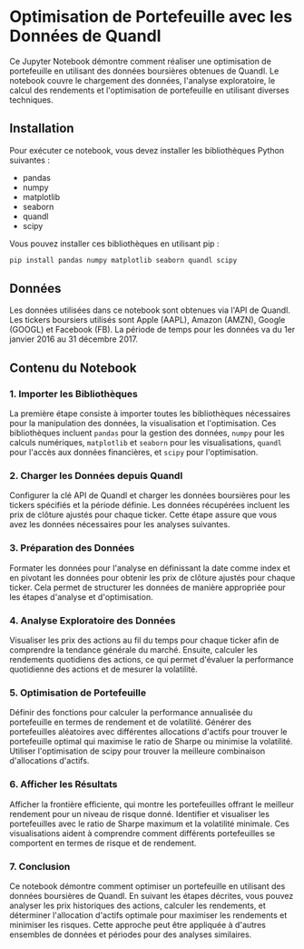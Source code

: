 
# Optimisation de Portefeuille avec les Données de Quandl

Ce Jupyter Notebook démontre comment réaliser une optimisation de portefeuille en utilisant des données boursières obtenues de Quandl. Le notebook couvre le chargement des données, l'analyse exploratoire, le calcul des rendements et l'optimisation de portefeuille en utilisant diverses techniques.

## Installation

Pour exécuter ce notebook, vous devez installer les bibliothèques Python suivantes :

- pandas
- numpy
- matplotlib
- seaborn
- quandl
- scipy

Vous pouvez installer ces bibliothèques en utilisant pip :

```bash
pip install pandas numpy matplotlib seaborn quandl scipy
```

## Données

Les données utilisées dans ce notebook sont obtenues via l'API de Quandl. Les tickers boursiers utilisés sont Apple (AAPL), Amazon (AMZN), Google (GOOGL) et Facebook (FB). La période de temps pour les données va du 1er janvier 2016 au 31 décembre 2017.

## Contenu du Notebook

### 1. Importer les Bibliothèques

La première étape consiste à importer toutes les bibliothèques nécessaires pour la manipulation des données, la visualisation et l'optimisation. Ces bibliothèques incluent `pandas` pour la gestion des données, `numpy` pour les calculs numériques, `matplotlib` et `seaborn` pour les visualisations, `quandl` pour l'accès aux données financières, et `scipy` pour l'optimisation.

### 2. Charger les Données depuis Quandl

Configurer la clé API de Quandl et charger les données boursières pour les tickers spécifiés et la période définie. Les données récupérées incluent les prix de clôture ajustés pour chaque ticker. Cette étape assure que vous avez les données nécessaires pour les analyses suivantes.

### 3. Préparation des Données

Formater les données pour l'analyse en définissant la date comme index et en pivotant les données pour obtenir les prix de clôture ajustés pour chaque ticker. Cela permet de structurer les données de manière appropriée pour les étapes d'analyse et d'optimisation.

### 4. Analyse Exploratoire des Données

Visualiser les prix des actions au fil du temps pour chaque ticker afin de comprendre la tendance générale du marché. Ensuite, calculer les rendements quotidiens des actions, ce qui permet d'évaluer la performance quotidienne des actions et de mesurer la volatilité.

### 5. Optimisation de Portefeuille

Définir des fonctions pour calculer la performance annualisée du portefeuille en termes de rendement et de volatilité. Générer des portefeuilles aléatoires avec différentes allocations d'actifs pour trouver le portefeuille optimal qui maximise le ratio de Sharpe ou minimise la volatilité. Utiliser l'optimisation de scipy pour trouver la meilleure combinaison d'allocations d'actifs.

### 6. Afficher les Résultats

Afficher la frontière efficiente, qui montre les portefeuilles offrant le meilleur rendement pour un niveau de risque donné. Identifier et visualiser les portefeuilles avec le ratio de Sharpe maximum et la volatilité minimale. Ces visualisations aident à comprendre comment différents portefeuilles se comportent en termes de risque et de rendement.

### 7. Conclusion

Ce notebook démontre comment optimiser un portefeuille en utilisant des données boursières de Quandl. En suivant les étapes décrites, vous pouvez analyser les prix historiques des actions, calculer les rendements, et déterminer l'allocation d'actifs optimale pour maximiser les rendements et minimiser les risques. Cette approche peut être appliquée à d'autres ensembles de données et périodes pour des analyses similaires.
